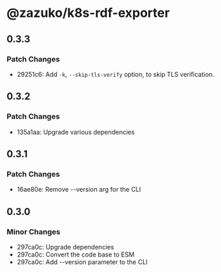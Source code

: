 # @zazuko/k8s-rdf-exporter

## 0.3.3

### Patch Changes

- 29251c6: Add `-k`, `--skip-tls-verify` option, to skip TLS verification.

## 0.3.2

### Patch Changes

- 135a1aa: Upgrade various dependencies

## 0.3.1

### Patch Changes

- 16ae80e: Remove --version arg for the CLI

## 0.3.0

### Minor Changes

- 297ca0c: Upgrade dependencies
- 297ca0c: Convert the code base to ESM
- 297ca0c: Add --version parameter to the CLI

